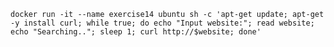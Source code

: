 `docker run -it --name exercise14 ubuntu sh -c 'apt-get update; apt-get -y install curl; while true; do echo "Input website:"; read website; echo "Searching.."; sleep 1; curl http://$website; done'`
